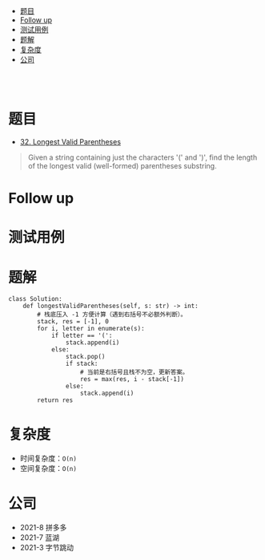 - [题目](#题目)
- [Follow up](#follow-up)
- [测试用例](#测试用例)
- [题解](#题解)
- [复杂度](#复杂度)
- [公司](#公司)

</br></br>

# 题目
- [32. Longest Valid Parentheses](https://leetcode.com/problems/longest-valid-parentheses/description/)
> Given a string containing just the characters '(' and ')', find the length of the longest valid (well-formed) parentheses substring.

# Follow up

# 测试用例

# 题解
```
class Solution:
    def longestValidParentheses(self, s: str) -> int:
        # 栈底压入 -1 方便计算（遇到右括号不必额外判断）。
        stack, res = [-1], 0
        for i, letter in enumerate(s):
            if letter == '(':
                stack.append(i)
            else:
                stack.pop()
                if stack:
                    # 当前是右括号且栈不为空，更新答案。
                    res = max(res, i - stack[-1])
                else:
                    stack.append(i)
        return res
```

# 复杂度
- 时间复杂度：`O(n)`
- 空间复杂度：`O(n)`

# 公司
- 2021-8 拼多多
- 2021-7 蓝湖
- 2021-3 字节跳动